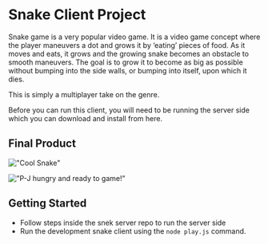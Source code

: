 # Snake Client Project

Snake game is a very popular video game. It is a video game concept where the player maneuvers a dot and grows it by ‘eating’ pieces of food. As it moves and eats, it grows and the growing snake becomes an obstacle to smooth maneuvers. The goal is to grow it to become as big as possible without bumping into the side walls, or bumping into itself, upon which it dies.

This is simply a multiplayer take on the genre.

Before you can run this client, you will need to be running the server side which you can download and install from here. 


## Final Product


!["Cool Snake"](https://github.com/Fatbobot/snake-client/assets/73757147/3dddbbeb-9a93-4d86-a0ba-b2cad9367755)


!["P-J hungry and ready to game!"](https://github.com/Fatbobot/snake-client/assets/73757147/b5c32f0d-0af0-45e6-8b90-97f5c6beb5a9)


## Getting Started

- Follow steps inside the snek server repo to run the server side
- Run the development snake client using the `node play.js` command.
